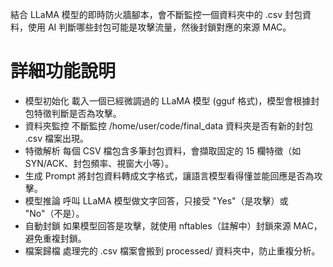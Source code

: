 結合 LLaMA 模型的即時防火牆腳本，會不斷監控一個資料夾中的 .csv 封包資料，使用 AI 判斷哪些封包可能是攻擊流量，然後封鎖對應的來源 MAC。

# 詳細功能說明
* 模型初始化	載入一個已經微調過的 LLaMA 模型 (gguf 格式)，模型會根據封包特徵判斷是否為攻擊。
* 資料夾監控	不斷監控 /home/user/code/final_data 資料夾是否有新的封包 .csv 檔案出現。
* 特徵解析	每個 CSV 檔包含多筆封包資料，會擷取固定的 15 欄特徵（如 SYN/ACK、封包頻率、視窗大小等）。
* 生成 Prompt	將封包資料轉成文字格式，讓語言模型看得懂並能回應是否為攻擊。
* 模型推論	呼叫 LLaMA 模型做文字回答，只接受 "Yes"（是攻擊）或 "No"（不是）。
* 自動封鎖	如果模型回答是攻擊，就使用 nftables（註解中）封鎖來源 MAC，避免重複封鎖。
* 檔案歸檔	處理完的 .csv 檔案會搬到 processed/ 資料夾中，防止重複分析。

